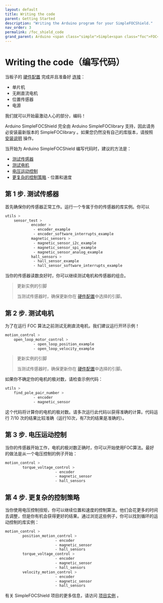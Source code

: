 ```yaml
---
layout: default
title: Writing the code
parent: Getting Started
description: "Writing the Arduino program for your SimpleFOCShield."
nav_order: 3
permalink: /foc_shield_code
grand_parent: Arduino <span class="simple">Simple<span class="foc">FOC</span>Shield</span>
---
```


# Writing the code（编写代码）
当板子的 [硬件配置](pads_soldering) 完成并且准备好 [连接](foc_shield_connect_hardware)：
- 单片机
- 无刷直流电机
- 位置传感器
- 电源

我们就可以开始最激动人心的部分，编码！

Arduino <span class="simple">Simple<span class="foc">FOC</span>Shield</span> 完全由 Arduino <span class="simple">Simple<span class="foc">FOC</span>library</span> 支持，因此请务必安装最新版本的  <span class="simple">Simple<span class="foc">FOC</span>library</span> 。如果您仍然没有自己的库版本，请按照 [安装说明](installation) 操作。

当开始为 Arduino <span class="simple">Simple<span class="foc">FOC</span>Shield</span> 编写代码时，建议的方法是：

- [测试传感器](#step-1-testing-the-sensor)
- [测试电机](#step-2-testing-the-motor)
- [电压运动控制](#step-3-voltage-motion-control)
- [更复杂的控制策略](#step-4-more-complex-control-strategies) - 位置和速度

## 第 1 步. 测试传感器
首先确保你的传感器正常工作。运行一个专属于你的传感器的库实例。你可以
```sh
utils >
    sensor_test >
            encoder >
             - encoder_example
             - encoder_software_interrupts_example
            magnetic_sensors >
             - magnetic_sensor_i2c_example
             - magnetic_sensor_spi_example
             - magnetic_sensor_analog_example
            hall_sensors >
             - hall_sensor_example
             - hall_sensor_software_interrupts_example
```
当你的传感器读数良好时，你可以继续测试电机和传感器的组合。

<blockquote class="warning"> <p class="heading">更新实例的引脚</p> 
当测试传感器时，确保更新你在 <a href="pads_soldering">硬件配置</a>中选择的引脚。</blockquote>

## 第 2 步. 测试电机
为了在运行 FOC 算法之前测试无刷直流电机，我们建议运行开环示例！
```sh
motion_control >
    open_loop_motor_control >
             - open_loop_position_example
             - open_loop_velocity_example
```
<blockquote class="warning"> <p class="heading">更新实例的引脚</p> 
当测试传感器时，确保更新你在 <a href="pads_soldering">硬件配置</a>中选择的引脚。</blockquote>

如果你不确定你的电机的极对数，请检查示例代码：
```sh
utils >
    find_pole_pair_number >
             - encoder
             - magnetic_sensor
```
这个代码将计算你的电机的极对数。请多次运行此代码以获得准确的计算。代码运行 7/10 次的结果比较准确（运行10次，有7次的结果是准确的）。


## 第 3 步. 电压运动控制
当你的传感器开始工作，电机的极对数正确时，你可以开始使用FOC算法。最好的做法是从一个电压控制的例子开始：
```sh
motion_control > 
        torque_voltage_control > 
                       - encoder
                       - magnetic_sensor
                       - hall_sensors
```

## 第 4 步. 更复杂的控制策略
当你使用电压控制扭矩，你可以继续位置和速度的控制算法。他们会花更多的时间去调整，但是你有机会获得更好的结果。通过浏览这些例子，你可以找到循环的运动控制的库实例：

```sh
motion_control > 
        position_motion_control > 
                       - encoder
                       - magnetic_sensor
                       - hall_sensors
        torque_voltage_control > 
                       - encoder
                       - magnetic_sensor
                       - hall_sensors
        velocity_motion_control > 
                       - encoder
                       - magnetic_sensor
                       - hall_sensors
```
有关 <span class="simple">Simple<span class="foc">FOC</span>Shield</span> 项目的更多信息，请访问 [项目实例](examples) 。

